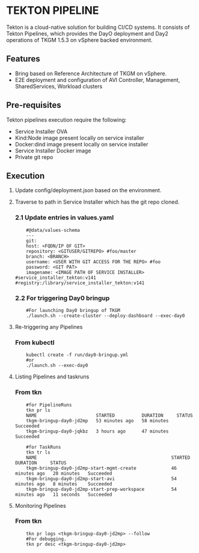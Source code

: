 # TEKTON PIPELINE 

Tekton is a cloud-native solution for building CI/CD systems. It consists of Tekton Pipelines, which provides the DayO deployment and Day2 operations of TKGM 1.5.3 on vSphere backed environment.

## Features

- Bring based on Reference Architecture of TKGM on vSphere.
- E2E deployment and configuration of AVI Controller, Management, SharedServices, Workload clusters 


## Pre-requisites

Tekton pipelines execution require the following: 

- Service Installer OVA
- Kind:Node image present locally on service installer
- Docker:dind image present locally on service installer
- Service Installer Docker image
- Private git repo

## Execution

1. Update config/deployment.json based on the environment. 
2. Traverse to path in Service Installer which has the git repo cloned.

    ### 2.1 Update entries in values.yaml
    ```cat values.yaml
        #@data/values-schema
        ---
        git:
        host: <FQDN/IP OF GIT>
        repository: <GITUSER/GITREPO> #foo/master
        branch: <BRANCH>
        username: <USER WITH GIT ACCESS FOR THE REPO> #foo
        password: <GIT PAT>
        imagename: <IMAGE PATH OF SERVICE INSTALLER> #service_installer_tekton:v141 #registry:/library/service_installer_tekton:v141
    ```
    ### 2.2 For triggering Day0 bringup
    ``` 
        #For launching Day0 bringup of TKGM
        ./launch.sh --create-cluster --deploy-dashboard --exec-day0
    ```


3. Re-triggering any Pipelines
    ### From kubectl
    ``` 
        kubectl create -f run/day0-bringup.yml        
        #or 
        ./launch.sh --exec-day0
    ```
5. Listing Pipelines and taskruns
    ### From tkn
    ``` 
        #for PipelineRuns
        tkn pr ls
        NAME                      STARTED          DURATION     STATUS
        tkgm-bringup-day0-jd2mp   53 minutes ago   58 minutes   Succeeded
        tkgm-bringup-day0-jqkbz   3 hours ago      47 minutes   Succeeded      

        #for TaskRuns
        tkn tr ls
        NAME                                                  STARTED          DURATION     STATUS        
        tkgm-bringup-day0-jd2mp-start-mgmt-create             46 minutes ago   20 minutes   Succeeded
        tkgm-bringup-day0-jd2mp-start-avi                     54 minutes ago   8 minutes    Succeeded
        tkgm-bringup-day0-jd2mp-start-prep-workspace          54 minutes ago   11 seconds   Succeeded

    ```
4. Monitoring Pipelines
    ### From tkn
    ``` 
        tkn pr logs <tkgm-bringup-day0-jd2mp> --follow
        #For debugging. 
        tkn pr desc <tkgm-bringup-day0-jd2mp>
    ```


